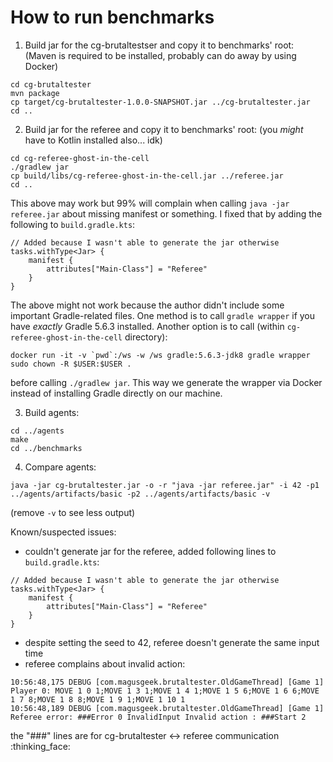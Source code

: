 # How to run benchmarks

1. Build jar for the cg-brutaltestser and copy it to benchmarks' root:
(Maven is required to be installed, probably can do away by using Docker)
```
cd cg-brutaltester
mvn package
cp target/cg-brutaltester-1.0.0-SNAPSHOT.jar ../cg-brutaltester.jar
cd ..
```

2. Build jar for the referee and copy it to benchmarks' root:
(you _might_ have to Kotlin installed also... idk)
```
cd cg-referee-ghost-in-the-cell
./gradlew jar
cp build/libs/cg-referee-ghost-in-the-cell.jar ../referee.jar
cd ..
```

This above may work but 99% will complain when calling `java -jar referee.jar` about missing manifest or something. I fixed that by adding the following to `build.gradle.kts`:
```
// Added because I wasn't able to generate the jar otherwise
tasks.withType<Jar> {
    manifest {
        attributes["Main-Class"] = "Referee"
    }
}
```

The above might not work because the author didn't include some important Gradle-related files. One method is to call `gradle wrapper` if you have _exactly_ Gradle 5.6.3 installed. Another option is to call (within `cg-referee-ghost-in-the-cell` directory):
```
docker run -it -v `pwd`:/ws -w /ws gradle:5.6.3-jdk8 gradle wrapper
sudo chown -R $USER:$USER .
```
before calling `./gradlew jar`. This way we generate the wrapper via Docker instead of installing Gradle directly on our machine.

3. Build agents:
```
cd ../agents
make
cd ../benchmarks
```

4. Compare agents:
```
java -jar cg-brutaltester.jar -o -r "java -jar referee.jar" -i 42 -p1 ../agents/artifacts/basic -p2 ../agents/artifacts/basic -v
```
(remove `-v` to see less output)

Known/suspected issues:
- couldn't generate jar for the referee, added following lines to `build.gradle.kts`:
```
// Added because I wasn't able to generate the jar otherwise
tasks.withType<Jar> {
    manifest {
        attributes["Main-Class"] = "Referee"
    }
}
```
- despite setting the seed to 42, referee doesn't generate the same input time
- referee complains about invalid action:
```
10:56:48,175 DEBUG [com.magusgeek.brutaltester.OldGameThread] [Game 1] Player 0: MOVE 1 0 1;MOVE 1 3 1;MOVE 1 4 1;MOVE 1 5 6;MOVE 1 6 6;MOVE 1 7 8;MOVE 1 8 8;MOVE 1 9 1;MOVE 1 10 1
10:56:48,189 DEBUG [com.magusgeek.brutaltester.OldGameThread] [Game 1] Referee error: ###Error 0 InvalidInput Invalid action : ###Start 2
```
the "###" lines are for cg-brutaltester <-> referee communication :thinking_face: